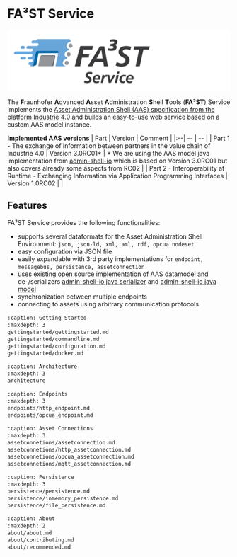 # FA³ST Service 
![FA³ST Logo Light](./images/Fa3st-Service_positiv.png "FA³ST Service Logo")

The **F**raunhofer **A**dvanced **A**sset **A**dministration **S**hell **T**ools (**FA³ST**) Service implements the [Asset Administration Shell (AAS) specification from the platform Industrie 4.0](https://www.plattform-i40.de/SiteGlobals/IP/Forms/Listen/Downloads/EN/Downloads_Formular.html?cl2Categories_TechnologieAnwendungsbereich_name=Verwaltungsschale) and builds an easy-to-use web service based on a custom AAS model instance.

**Implemented AAS versions**
| Part | Version | Comment |
|:--| -- | -- |
| Part 1 - The exchange of information between partners in the value chain of Industrie 4.0 | Version 3.0RC01* | * We are using the AAS model java implementation from [admin-shell-io](https://github.com/admin-shell-io/java-model) which is based on Version 3.0RC01 but also covers already some aspects from RC02 |
| Part 2 - Interoperability at Runtime - Exchanging Information via Application Programming Interfaces | Version 1.0RC02 |  |

## Features

FA³ST Service provides the following functionalities:
-   supports several dataformats for the Asset Administration Shell Environment: `json, json-ld, xml, aml, rdf, opcua nodeset`
-   easy configuration via JSON file
-   easily expandable with 3rd party implementations for `endpoint, messagebus, persistence, assetconnection`
-   uses existing open source implementation of AAS datamodel and de-/serializers [admin-shell-io java serializer](https://github.com/admin-shell-io/java-serializer) and [admin-shell-io java model](https://github.com/admin-shell-io/java-model)
-   synchronization between multiple endpoints
-   connecting to assets using arbitrary communication protocols


```{toctree} 
:caption: Getting Started
:maxdepth: 3
gettingstarted/gettingstarted.md
gettingstarted/commandline.md
gettingstarted/configuration.md
gettingstarted/docker.md
```

```{toctree} 
:caption: Architecture
:maxdepth: 3
architecture
```

```{toctree} 
:caption: Endpoints
:maxdepth: 3
endpoints/http_endpoint.md
endpoints/opcua_endpoint.md
```

```{toctree} 
:caption: Asset Connections
:maxdepth: 3
assetconnetions/assetconnection.md
assetconnetions/http_assetconnection.md
assetconnetions/opcua_assetconnection.md
assetconnetions/mqtt_assetconnection.md
```

```{toctree} 
:caption: Persistence
:maxdepth: 3
persistence/persistence.md
persistence/inmemory_persistence.md
persistence/file_persistence.md
```

```{toctree} 
:caption: About
:maxdepth: 2
about/about.md
about/contributing.md
about/recommended.md
```
